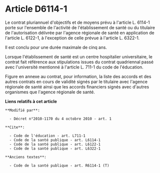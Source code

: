 # Article D6114-1

Le contrat pluriannuel d'objectifs et de moyens prévu à l'article L. 6114-1 porte sur l'ensemble de l'activité de
l'établissement de santé ou du titulaire de l'autorisation délivrée par l'agence régionale de santé en application de
l'article L. 6122-1, à l'exception de celle prévue à l'article L. 6322-1. 

Il est conclu pour une durée maximale de cinq ans. 

Lorsque l'établissement de santé est un centre hospitalier universitaire, le contrat fait référence aux stipulations issues
du contrat quadriennal passé avec l'université mentionné à l'article L. 711-1 du code de l'éducation. 

Figure en annexe au contrat, pour information, la liste des accords et des autres contrats en cours de validité signés par le
titulaire avec l'agence régionale de santé ainsi que les accords financiers signés avec d'autres organismes que l'agence
régionale de santé.

**Liens relatifs à cet article**

	**Modifié par**:

	  - Décret n°2010-1170 du 4 octobre 2010 - art. 1

	**Cite**:

	  - Code de l'éducation - art. L711-1
	  - Code de la santé publique - art. L6114-1
	  - Code de la santé publique - art. L6122-1
	  - Code de la santé publique - art. L6322-1

	**Anciens textes**:

	  - Code de la santé publique - art. R6114-1 (T)
